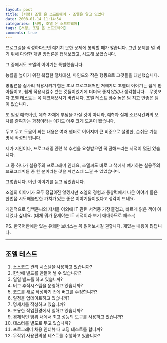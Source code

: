 ```yaml
---
layout: post
title: (서평) 조엘 온 소프트웨어 - 조엘은 알고 있었다
date: 2008-01-14 11:14:54
categories: [서평, 조엘 온 소프트웨어]
tags: [서평, 조엘 온 소프트웨어]
comments: true
---
```

프로그램을 작성하다보면 예기치 못한 문제에 봉착할 때가 많습니다. 그런 문제를 덜 겪기 위해 다양한 개발 방법론을 접해보았고, 시도해 보았습니다.

그 중에서도 조엘의 이야기는 특별했습니다.

능률을 높이기 위한 복잡한 절차대신, 마인드와 작은 행동으로 그것들을 대신했습니다. 

방법론을 쉽사리 적용시키기 힘든 초보 프로그래머인 저에게도 조엘의 이야기는 쉽게 받아들이고, 쉽게 적용시킬수 있는 것들이었기에 더더욱 좋지 않았나 생각합니다.
 
무엇보다 조엘 테스트는 꼭 체크해보시기 바랍니다. 조엘 테스트 점수 높은 팀 치고 안좋은 팀이 없습니다.


또 일정 예측이란, 예측 자체에 부담을 가질 것이 아니라, 예측과 실제 소요시간과의 오차를 줄여가는 과정이라는 얘기도 아주 크게 도움이 됐습니다.

두고 두고 도움이 되는 내용은 여러 챕터로 이어지며 큰 비중으로 설명한, 손쉬운 기능 명세 작성법 입니다.


제가 지인이나, 프로그래밍 관련 책 추천을 요청받으면 꼭 권해드리는 서적이 몇권 있습니다.

그 중 하나가 실용주의 프로그래머 인데요, 조엘씨도 바로 그 책에서 얘기하는 실용주의 프로그래머들 중 한 분이라는 것을 자연스레 느낄 수 있었습니다.


그렇습니다. 이런 이야기를 듣고 싶었습니다.

조엘의 이야기가 모두 정답이진 않겠지만 조엘의 경험과 통찰력에서 나온 이야기 들은 한번쯤 시도해볼만한 가치가 있는 좋은 이야기들이었다고 생각이 드네요.

개인적으로 임백준씨의 저서들 이외에 IT 관련 서적중 가장 즐겁고, 빠르게 읽은 책이 아니었나 싶네요. (대체 뭐가 문제야는 IT 서적이라 보기 애매하므로 패스~)

PS. 한국어판에만 있는 유쾌한 보너스는 꼭 읽어보시길 권합니다. 재밌는 내용이 많답니다.

---

조엘 테스트
---
1. 소스코드 관리 시스템을 사용하고 있습니까?
2. 한방에 빌드를 만들어 낼 수 있습니까?
3. 일일 빌드를 하고 있습니까?
4. 버그 추적시스템을 운영하고 있습니까?
5. 코드를 새로 작성하기 전에 버그를 수정합니까?
6. 일정을 업데이트하고 있습니까?
7. 명세서를 작성하고 있습니까?
8. 조용한 작업환경에서 일하고 있습니까?
9. 경제적인 범위 내에서 최고 성능의 도구를 사용하고 있습니까?
10. 테스터를 별도로 두고 있습니까?
11. 프로그래머 채용 인터뷰 때 코딩 테스트를 합니까?
12. 무작위 사용편의성 테스트를 수행하고 있습니까?
